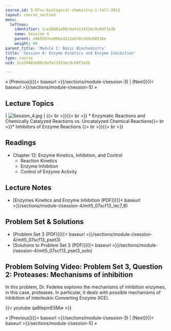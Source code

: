 ```yaml
---
course_id: 5-07sc-biological-chemistry-i-fall-2013
layout: course_section
menu:
  leftnav:
    identifier: 1ce10481e08c8afe11433ec9c84f3a3b
    name: Session 4
    parent: e9b95b7ea96b1d212eb70c269c68536e
    weight: 90
parent_title: 'Module I: Basic Biochemistry'
title: 'Session 4: Enzyme Kinetics and Enzyme Inhibition'
type: course
uid: 1ce10481e08c8afe11433ec9c84f3a3b

---
```


« [Previous]({{< baseurl >}}/sections/module-i/session-3) | [Next]({{< baseurl >}}/sections/module-i/session-5) »

Lecture Topics
--------------

| ![Session_4.jpg](/coursemedia/5-07sc-biological-chemistry-i-fall-2013/eff87d4400a01974918cdb3fe3d7fd93_Session_4.jpg) |  {{< br >}}{{< br >}} *   Enzymatic Reactions and Chemically Catalyzed Reactions vs. Uncatalyzed Chemical Reactions{{< br >}}*   Inhibitors of Enzyme Reactions {{< br >}}{{< br >}}  

Readings
--------

*   Chapter 12: Enzyme Kinetics, Inhibition, and Control
    *   Reaction Kinetics
    *   Enzyme Inhibition
    *   Control of Enzyme Activity

Lecture Notes
-------------

*   [Enzymes Kinetics and Enzyme Inhibition (PDF)]({{< baseurl >}}/sections/module-i/session-4/mit5_07scf13_lec7_8)

Problem Set & Solutions
-----------------------

*   [Problem Set 3 (PDF)]({{< baseurl >}}/sections/module-i/session-4/mit5_07scf13_pset3)
*   [Solutions to Problem Set 3 (PDF)]({{< baseurl >}}/sections/module-i/session-4/mit5_07scf13_pset3_soln)

Problem Solving Video: Problem Set 3, Question 2: Proteases: Mechanisms of inhibition
-------------------------------------------------------------------------------------

In this problem, Dr. Fedeles explores the mechanisms of inhibition enzymes, in this case, proteases. In particular, it deals with possible mechanisms of inhibition of Interleukin Converting Enzyme (ICE).

{{< youtube qa8IepmE5Mw >}}

« [Previous]({{< baseurl >}}/sections/module-i/session-3) | [Next]({{< baseurl >}}/sections/module-i/session-5) »